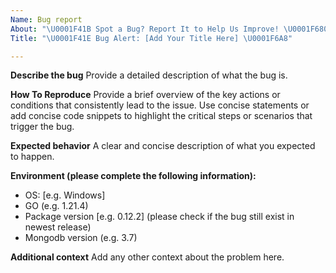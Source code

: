 ```yaml
---
Name: Bug report
About: "\U0001F41B Spot a Bug? Report It to Help Us Improve! \U0001F680"
Title: "\U0001F41E Bug Alert: [Add Your Title Here] \U0001F6A8"

---
```


**Describe the bug**
Provide a detailed description of what the bug is.

**How To Reproduce**
Provide a brief overview of the key actions or conditions that consistently lead to the issue. Use concise statements or add concise code snippets to highlight the critical steps or scenarios that trigger the bug.

**Expected behavior**
A clear and concise description of what you expected to happen.

**Environment (please complete the following information):**
- OS: [e.g. Windows]
- GO (e.g. 1.21.4)
- Package version [e.g. 0.12.2] (please check if the bug still exist in newest release)
- Mongodb version (e.g. 3.7)


**Additional context**
Add any other context about the problem here.
